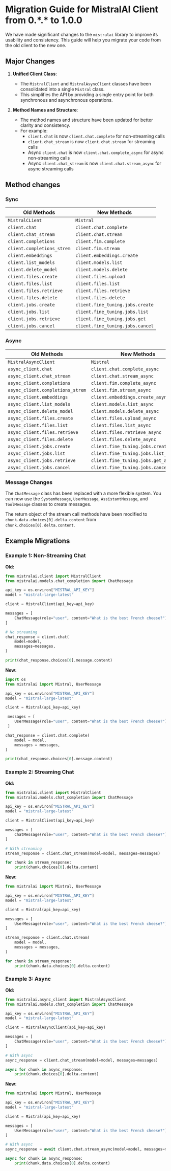 
# Migration Guide for MistralAI Client from 0.\*.\* to 1.0.0

We have made significant changes to the `mistralai` library to improve its usability and consistency. This guide will help you migrate your code from the old client to the new one.

## Major Changes

1. **Unified Client Class**:
   - The `MistralClient` and `MistralAsyncClient` classes have been consolidated into a single `Mistral` class.
   - This simplifies the API by providing a single entry point for both synchronous and asynchronous operations.

2. **Method Names and Structure**:
   - The method names and structure have been updated for better clarity and consistency.
   - For example:
      - `client.chat` is now `client.chat.complete` for non-streaming calls
      - `client.chat_stream` is now `client.chat.stream` for streaming calls
      - Async `client.chat` is now `client.chat.complete_async` for async non-streaming calls
      - Async `client.chat_stream` is now `client.chat.stream_async` for async streaming calls


## Method changes

### Sync

| Old Methods                | New Methods                      |
| -------------------------- | -------------------------------- |
| `MistralCLient`            | `Mistral`                        |
| `client.chat`              | `client.chat.complete`           |
| `client.chat_stream`       | `client.chat.stream`             |
| `client.completions`       | `client.fim.complete`            |
| `client.completions_strem` | `client.fim.stream`              |
| `client.embeddings`        | `client.embeddings.create`       |
| `client.list_models`       | `client.models.list`             |
| `client.delete_model`      | `client.models.delete`           |
| `client.files.create`      | `client.files.upload`            |
| `client.files.list`        | `client.files.list`              |
| `client.files.retrieve`    | `client.files.retrieve`          |
| `client.files.delete`      | `client.files.delete`            |
| `client.jobs.create`       | `client.fine_tuning.jobs.create` |
| `client.jobs.list`         | `client.fine_tuning.jobs.list`   |
| `client.jobs.retrieve`     | `client.fine_tuning.jobs.get`    |
| `client.jobs.cancel`       | `client.fine_tuning.jobs.cancel` |

### Async

| Old Methods                      | New Methods                            |
| -------------------------------- | -------------------------------------- |
| `MistralAsyncClient`             | `Mistral`                              |
| `async_client.chat`              | `client.chat.complete_async`           |
| `async_client.chat_stream`       | `client.chat.stream_async`             |
| `async_client.completions`       | `client.fim.complete_async`            |
| `async_client.completions_strem` | `client.fim.stream_async`              |
| `async_client.embeddings`        | `client.embeddings.create_async`       |
| `async_client.list_models`       | `client.models.list_async`             |
| `async_client.delete_model`      | `client.models.delete_async`           |
| `async_client.files.create`      | `client.files.upload_async`            |
| `async_client.files.list`        | `client.files.list_async`              |
| `async_client.files.retrieve`    | `client.files.retrieve_async`          |
| `async_client.files.delete`      | `client.files.delete_async`            |
| `async_client.jobs.create`       | `client.fine_tuning.jobs.create_async` |
| `async_client.jobs.list`         | `client.fine_tuning.jobs.list_async`   |
| `async_client.jobs.retrieve`     | `client.fine_tuning.jobs.get_async`    |
| `async_client.jobs.cancel`       | `client.fine_tuning.jobs.cancel_async` |

### Message Changes

The `ChatMessage` class has been replaced with a more flexible system. You can now use the `SystemMessage`, `UserMessage`, `AssistantMessage`, and `ToolMessage` classes to create messages.

The return object of the stream call methods have been modified to `chunk.data.choices[0].delta.content` from `chunk.choices[0].delta.content`. 

## Example Migrations

### Example 1: Non-Streaming Chat

**Old:**
```python
from mistralai.client import MistralClient
from mistralai.models.chat_completion import ChatMessage

api_key = os.environ["MISTRAL_API_KEY"]
model = "mistral-large-latest"

client = MistralClient(api_key=api_key)

messages = [
    ChatMessage(role="user", content="What is the best French cheese?")
]

# No streaming
chat_response = client.chat(
    model=model,
    messages=messages,
)

print(chat_response.choices[0].message.content)
```

**New:**

```python
import os
from mistralai import Mistral, UserMessage

api_key = os.environ["MISTRAL_API_KEY"]
model = "mistral-large-latest"

client = Mistral(api_key=api_key)

 messages = [
    UserMessage(role="user", content="What is the best French cheese?")
 ]

chat_response = client.chat.complete(
    model = model,
    messages = messages,
)

print(chat_response.choices[0].message.content)
```

### Example 2: Streaming Chat

**Old:**

```python
from mistralai.client import MistralClient
from mistralai.models.chat_completion import ChatMessage

api_key = os.environ["MISTRAL_API_KEY"]
model = "mistral-large-latest"

client = MistralClient(api_key=api_key)

messages = [
    ChatMessage(role="user", content="What is the best French cheese?")
]

# With streaming
stream_response = client.chat_stream(model=model, messages=messages)

for chunk in stream_response:
    print(chunk.choices[0].delta.content)
```
**New:**
```python
from mistralai import Mistral, UserMessage

api_key = os.environ["MISTRAL_API_KEY"]
model = "mistral-large-latest"

client = Mistral(api_key=api_key)

messages = [
    UserMessage(role="user", content="What is the best French cheese?")
]

stream_response = client.chat.stream(
    model = model,
    messages = messages,
)

for chunk in stream_response:
    print(chunk.data.choices[0].delta.content)
```

### Example 3: Async

**Old:**
```python
from mistralai.async_client import MistralAsyncClient
from mistralai.models.chat_completion import ChatMessage

api_key = os.environ["MISTRAL_API_KEY"]
model = "mistral-large-latest"

client = MistralAsyncClient(api_key=api_key)

messages = [
    ChatMessage(role="user", content="What is the best French cheese?")
]

# With async
async_response = client.chat_stream(model=model, messages=messages)

async for chunk in async_response:
    print(chunk.choices[0].delta.content)
```

**New:**
```python
from mistralai import Mistral, UserMessage

api_key = os.environ["MISTRAL_API_KEY"]
model = "mistral-large-latest"

client = Mistral(api_key=api_key)

messages = [
    UserMessage(role="user", content="What is the best French cheese?")
]

# With async
async_response = await client.chat.stream_async(model=model, messages=messages)

async for chunk in async_response:
    print(chunk.data.choices[0].delta.content)
```
